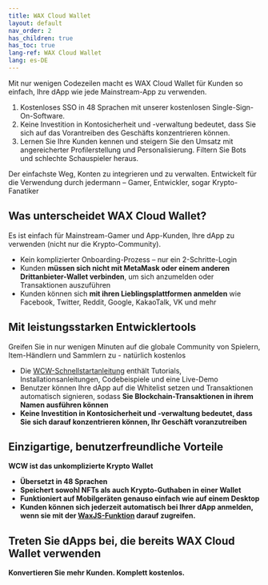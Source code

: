 ```yaml
---
title: WAX Cloud Wallet
layout: default
nav_order: 2
has_children: true
has_toc: true
lang-ref: WAX Cloud Wallet
lang: es-DE
---
```


Mit nur wenigen Codezeilen macht es WAX Cloud Wallet für Kunden so einfach, Ihre dApp wie jede Mainstream-App zu verwenden.

1. Kostenloses SSO in 48 Sprachen mit unserer kostenlosen Single-Sign-On-Software.
2. Keine Investition in Kontosicherheit und -verwaltung bedeutet, dass Sie sich auf das Vorantreiben des Geschäfts konzentrieren können.
3. Lernen Sie Ihre Kunden kennen und steigern Sie den Umsatz mit angereicherter Profilerstellung und Personalisierung. Filtern Sie Bots und schlechte Schauspieler heraus.

Der einfachste Weg, Konten zu integrieren und zu verwalten.
Entwickelt für die Verwendung durch jedermann – Gamer, Entwickler, sogar Krypto-Fanatiker

## Was unterscheidet WAX Cloud Wallet?
Es ist einfach für Mainstream-Gamer und App-Kunden, Ihre dApp zu verwenden (nicht nur die Krypto-Community).

* Kein komplizierter Onboarding-Prozess – nur ein 2-Schritte-Login
* Kunden <b>müssen sich nicht mit MetaMask oder einem anderen Drittanbieter-Wallet verbinden</b>, um sich anzumelden oder Transaktionen auszuführen
* Kunden können sich <b>mit ihren Lieblingsplattformen anmelden</b> wie Facebook, Twitter, Reddit, Google, KakaoTalk, VK und mehr

## Mit leistungsstarken Entwicklertools

Greifen Sie in nur wenigen Minuten auf die globale Community von Spielern, Item-Händlern und Sammlern zu - natürlich kostenlos 

* Die [WCW-Schnellstartanleitung](/de/wax-cloud-wallet/waxjs/waxjs_qstart) enthält Tutorials, Installationsanleitungen, Codebeispiele und eine Live-Demo
* Benutzer können Ihre dApp auf die Whitelist setzen und Transaktionen automatisch signieren, sodass <b>Sie Blockchain-Transaktionen in ihrem Namen ausführen können
* Keine Investition in Kontosicherheit und -verwaltung bedeutet, dass Sie sich darauf konzentrieren können, Ihr Geschäft voranzutreiben

## Einzigartige, benutzerfreundliche Vorteile

WCW ist das unkomplizierte Krypto Wallet

* Übersetzt in <b>48 Sprachen</b>
* Speichert sowohl <b>NFTs als auch Krypto-Guthaben</b> in einer Wallet
* Funktioniert auf <b>Mobilgeräten</b> genauso einfach wie auf einem Desktop
* Kunden können sich jederzeit automatisch bei Ihrer dApp anmelden, wenn sie mit der [WaxJS-Funktion](/de/wax-cloud-wallet/waxjs/) darauf zugreifen.

## Treten Sie dApps bei, die bereits WAX Cloud Wallet verwenden

Konvertieren Sie mehr Kunden. Komplett kostenlos.